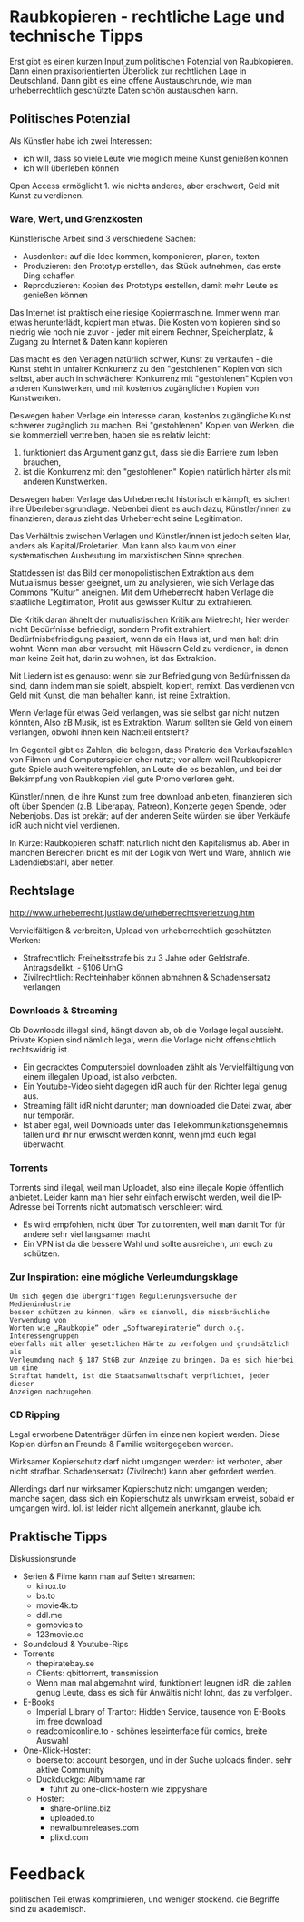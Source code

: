 # Raubkopieren - rechtliche Lage und technische Tipps

Erst gibt es einen kurzen Input zum politischen Potenzial von Raubkopieren.
Dann einen praxisorientierten Überblick zur rechtlichen Lage in Deutschland.
Dann gibt es eine offene Austauschrunde, wie man urheberrechtlich geschützte
Daten schön austauschen kann.

## Politisches Potenzial

Als Künstler habe ich zwei Interessen:
* ich will, dass so viele Leute wie möglich meine Kunst genießen können
* ich will überleben können

Open Access ermöglicht 1. wie nichts anderes, aber erschwert, Geld mit 
Kunst zu verdienen.

### Ware, Wert, und Grenzkosten

Künstlerische Arbeit sind 3 verschiedene Sachen:
* Ausdenken: auf die Idee kommen, komponieren, planen, texten
* Produzieren: den Prototyp erstellen, das Stück aufnehmen, das erste Ding
  schaffen
* Reproduzieren: Kopien des Prototyps erstellen, damit mehr Leute es genießen
  können

Das Internet ist praktisch eine riesige Kopiermaschine. Immer wenn man etwas
herunterlädt, kopiert man etwas. Die Kosten vom kopieren sind so niedrig wie
noch nie zuvor - jeder mit einem Rechner, Speicherplatz, & Zugang zu Internet &
Daten kann kopieren

Das macht es den Verlagen natürlich schwer, Kunst zu verkaufen - die Kunst
steht in unfairer Konkurrenz zu den "gestohlenen" Kopien von sich selbst, aber
auch in schwächerer Konkurrenz mit "gestohlenen" Kopien von anderen
Kunstwerken, und mit kostenlos zugänglichen Kopien von Kunstwerken.

Deswegen haben Verlage ein Interesse daran, kostenlos zugängliche Kunst
schwerer zugänglich zu machen. Bei "gestohlenen" Kopien von Werken, die sie
kommerziell vertreiben, haben sie es relativ leicht:
1. funktioniert das Argument ganz gut, dass sie die Barriere zum leben
   brauchen,
2. ist die Konkurrenz mit den "gestohlenen" Kopien natürlich härter als mit
   anderen Kunstwerken.

Deswegen haben Verlage das Urheberrecht historisch erkämpft; es sichert ihre
Überlebensgrundlage. Nebenbei dient es auch dazu, Künstler/innen zu
finanzieren; daraus zieht das Urheberrecht seine Legitimation.

Das Verhältnis zwischen Verlagen und Künstler/innen ist jedoch selten klar,
anders als Kapital/Proletarier. Man kann also kaum von einer systematischen
Ausbeutung im marxistischen Sinne sprechen.

Stattdessen ist das Bild der monopolistischen Extraktion aus dem Mutualismus
besser geeignet, um zu analysieren, wie sich Verlage das Commons "Kultur"
aneignen. Mit dem Urheberrecht haben Verlage die staatliche Legitimation,
Profit aus gewisser Kultur zu extrahieren.

Die Kritik daran ähnelt der mutualistischen Kritik am Mietrecht; hier werden
nicht Bedürfnisse befriedigt, sondern Profit extrahiert. Bedürfnisbefriedigung
passiert, wenn da ein Haus ist, und man halt drin wohnt. Wenn man aber
versucht, mit Häusern Geld zu verdienen, in denen man keine Zeit hat, darin zu
wohnen, ist das Extraktion.

Mit Liedern ist es genauso: wenn sie zur Befriedigung von Bedürfnissen da sind,
dann indem man sie spielt, abspielt, kopiert, remixt. Das verdienen von Geld
mit Kunst, die man behalten kann, ist reine Extraktion.

Wenn Verlage für etwas Geld verlangen, was sie selbst gar nicht nutzen könnten,
Also zB Musik, ist es Extraktion. Warum sollten sie Geld von einem verlangen,
obwohl ihnen kein Nachteil entsteht?

Im Gegenteil gibt es Zahlen, die belegen, dass Piraterie den Verkaufszahlen von
Filmen und Computerspielen eher nutzt; vor allem weil Raubkopierer gute Spiele
auch weiterempfehlen, an Leute die es bezahlen, und bei der Bekämpfung von
Raubkopien viel gute Promo verloren geht.

Künstler/innen, die ihre Kunst zum free download anbieten, finanzieren sich oft
über Spenden (z.B. Liberapay, Patreon), Konzerte gegen Spende, oder Nebenjobs.
Das ist prekär; auf der anderen Seite würden sie über Verkäufe idR auch nicht
viel verdienen.

In Kürze: Raubkopieren schafft natürlich nicht den Kapitalismus ab. Aber in
manchen Bereichen bricht es mit der Logik von Wert und Ware, ähnlich wie
Ladendiebstahl, aber netter.

## Rechtslage

http://www.urheberrecht.justlaw.de/urheberrechtsverletzung.htm

Vervielfältigen & verbreiten, Upload von urheberrechtlich geschützten Werken:
* Strafrechtlich: Freiheitsstrafe bis zu 3 Jahre oder Geldstrafe.
  Antragsdelikt. - §106 UrhG
* Zivilrechtlich: Rechteinhaber können abmahnen & Schadensersatz verlangen

### Downloads & Streaming

Ob Downloads illegal sind, hängt davon ab, ob die Vorlage legal aussieht.
Private Kopien sind nämlich legal, wenn die Vorlage nicht offensichtlich
rechtswidrig ist.
* Ein gecracktes Computerspiel downloaden zählt als Vervielfältigung von einem
  illegalen Upload, ist also verboten.
* Ein Youtube-Video sieht dagegen idR auch für den Richter legal genug aus.
* Streaming fällt idR nicht darunter; man downloaded die Datei zwar, aber nur
  temporär.
* Ist aber egal, weil Downloads unter das Telekommunikationsgeheimnis fallen
  und ihr nur erwischt werden könnt, wenn jmd euch legal überwacht.

### Torrents

Torrents sind illegal, weil man Uploadet, also eine illegale Kopie öffentlich
anbietet. Leider kann man hier sehr einfach erwischt werden, weil die
IP-Adresse bei Torrents nicht automatisch verschleiert wird.
* Es wird empfohlen, nicht über Tor zu torrenten, weil man damit Tor für andere
  sehr viel langsamer macht
* Ein VPN ist da die bessere Wahl und sollte ausreichen, um euch zu schützen.

### Zur Inspiration: eine mögliche Verleumdungsklage

```
Um sich gegen die übergriffigen Regulierungsversuche der Medienindustrie
besser schützen zu können, wäre es sinnvoll, die missbräuchliche Verwendung von
Worten wie „Raubkopie“ oder „Softwarepiraterie“ durch o.g. Interessengruppen
ebenfalls mit aller gesetzlichen Härte zu verfolgen und grundsätzlich als
Verleumdung nach § 187 StGB zur Anzeige zu bringen. Da es sich hierbei um eine
Straftat handelt, ist die Staatsanwaltschaft verpflichtet, jeder dieser
Anzeigen nachzugehen. 
```

### CD Ripping

Legal erworbene Datenträger dürfen im einzelnen kopiert werden.  Diese Kopien
dürfen an Freunde & Familie weitergegeben werden.

Wirksamer Kopierschutz darf nicht umgangen werden: ist verboten, aber nicht
strafbar. Schadensersatz (Zivilrecht) kann aber gefordert werden. 

Allerdings darf nur wirksamer Kopierschutz nicht umgangen werden; manche sagen,
dass sich ein Kopierschutz als unwirksam erweist, sobald er umgangen wird. lol. 
ist leider nicht allgemein anerkannt, glaube ich.

## Praktische Tipps

Diskussionsrunde
* Serien & Filme kann man auf Seiten streamen:
  * kinox.to
  * bs.to
  * movie4k.to
  * ddl.me
  * gomovies.to
  * 123movie.cc
* Soundcloud & Youtube-Rips
* Torrents
  * thepiratebay.se
  * Clients: qbittorrent, transmission
  * Wenn man mal abgemahnt wird, funktioniert leugnen idR. die zahlen genug
    Leute, dass es sich für Anwältis nicht lohnt, das zu verfolgen.
* E-Books
  * Imperial Library of Trantor: Hidden Service, tausende von E-Books im free
    download
  * readcomiconline.to - schönes leseinterface für comics, breite Auswahl
* One-Klick-Hoster:
  * boerse.to: account besorgen, und in der Suche uploads finden. sehr aktive
    Community
  * Duckduckgo: Albumname rar 
    * führt zu one-click-hostern wie zippyshare
  * Hoster:
    * share-online.biz
    * uploaded.to
    * newalbumreleases.com
    * plixid.com

# Feedback

politischen Teil etwas komprimieren, und weniger stockend. die Begriffe sind zu
akademisch.
